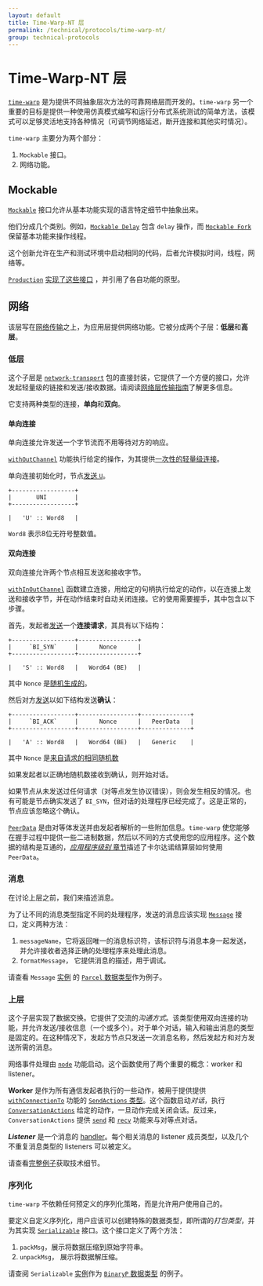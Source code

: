 ```yaml
---
layout: default
title: Time-Warp-NT 层
permalink: /technical/protocols/time-warp-nt/
group: technical-protocols
---
```

<!-- Reviewed at dcf5509d8fc93ac4c221726d076dafe632d32b70 -->

# Time-Warp-NT 层

[`time-warp`](https://github.com/serokell/time-warp-nt/) 是为提供不同抽象层次方法的可靠网络层而开发的。`time-warp` 另一个重要的目标是提供一种使用仿真模式编写和运行分布式系统测试的简单方法，该模式可以足够灵活地支持各种情况（可调节网络延迟，断开连接和其他实时情况）。

`time-warp` 主要分为两个部分：
1. `Mockable` 接口。
2. 网络功能。

## Mockable

[`Mockable`](https://github.com/serokell/time-warp-nt/blob/dfefb3ccbcd746909b10048e9f49641e1885a4ec/src/Mockable/Class.hs#L30) 接口允许从基本功能实现的语言特定细节中抽象出来。

他们分成几个类别。例如，[`Mockable Delay`](https://github.com/serokell/time-warp-nt/blob/dfefb3ccbcd746909b10048e9f49641e1885a4ec/src/Mockable/Monad.hs#L21) 包含 `delay` 操作，而 [`Mockable Fork`](https://github.com/serokell/time-warp-nt/blob/dfefb3ccbcd746909b10048e9f49641e1885a4ec/src/Mockable/Monad.hs#L23)  保留基本功能来操作线程。

这个创新允许在生产和测试环境中启动相同的代码，后者允许模拟时间，线程，网络等。

[`Production`](https://github.com/serokell/time-warp-nt/blob/dfefb3ccbcd746909b10048e9f49641e1885a4ec/src/Mockable/Production.hs#L42) [实现了这些接口](https://github.com/serokell/time-warp-nt/blob/dfefb3ccbcd746909b10048e9f49641e1885a4ec/src/Mockable/Production.hs#L54-L219) ，并引用了各自功能的原型。

## 网络

该层写在[网络传输](https://github.com/serokell/network-transport/)之上，为应用层提供网络功能。它被分成两个子层：**低层**和**高层**。

### 低层

这个子层是 [`network-transport`](https://github.com/serokell/network-transport/) 包的直接封装，它提供了一个方便的接口，允许发起轻量级的链接和发送/接收数据。请阅读[网络层传输指南](/technical/protocols/network-transport)了解更多信息。

它支持两种类型的连接，**单向**和**双向**。

#### 单向连接

单向连接允许发送一个字节流而不用等待对方的响应。

[`withOutChannel`](https://github.com/serokell/time-warp-nt/blob/dfefb3ccbcd746909b10048e9f49641e1885a4ec/src/Node/Internal.hs#L1465) 功能执行给定的操作，为其提供[一次性的轻量级连接](https://github.com/serokell/time-warp-nt/blob/dfefb3ccbcd746909b10048e9f49641e1885a4ec/src/Node/Internal.hs#L1828)。

单向连接初始化时，节点[发送 `U`](https://github.com/serokell/time-warp-nt/blob/dfefb3ccbcd746909b10048e9f49641e1885a4ec/src/Node/Internal.hs#L1376)。

    +------------------+
    |       UNI        |
    +------------------+

    |   'U' :: Word8   |

`Word8` 表示8位无符号整数值。

#### 双向连接

双向连接允许两个节点相互发送和接收字节。

[`withInOutChannel`](https://github.com/serokell/time-warp-nt/blob/dfefb3ccbcd746909b10048e9f49641e1885a4ec/src/Node/Internal.hs#L1405)  函数建立连接，用给定的句柄执行给定的动作，以在连接上发送和接收字节，并在动作结束时自动关闭连接。它的使用需要握手，其中包含以下步骤。

首先，发起者[发送](https://github.com/serokell/time-warp-nt/blob/dfefb3ccbcd746909b10048e9f49641e1885a4ec/src/Node/Internal.hs#L1443)一个**连接请求**，其具有以下结构：

    +------------------+-----------------+
    |     `BI_SYN`     |      Nonce      |
    +------------------+-----------------+

    |   'S' :: Word8   |   Word64 (BE)   |

其中 `Nonce` 是[随机生成的](https://github.com/serokell/time-warp-nt/blob/dfefb3ccbcd746909b10048e9f49641e1885a4ec/src/Node/Internal.hs#L1421)。


然后对方[发送](https://github.com/serokell/time-warp-nt/blob/dfefb3ccbcd746909b10048e9f49641e1885a4ec/src/Node/Internal.hs#L1072)以如下结构发送**确认**：


    +------------------+-----------------+--------------+
    |     `BI_ACK`     |      Nonce      |   PeerData   |
    +------------------+-----------------+--------------+

    |   'A' :: Word8   |   Word64 (BE)   |   Generic    |

其中 `Nonce` 是[来自请求的相同随机数](https://github.com/serokell/time-warp-nt/blob/dfefb3ccbcd746909b10048e9f49641e1885a4ec/src/Node/Internal.hs#L1067)

如果发起者以正确地随机数接收到确认，则开始对话。

如果节点从未发送过任何请求（对等点发生协议错误），则会发生相反的情况。也有可能是节点确实发送了 `BI_SYN`，但对话的处理程序已经完成了。这是正常的，节点应该忽略这个确认。


[`PeerData`](https://github.com/input-output-hk/cardano-sl/blob/4378a616654ff47faf828ef51ab2f455fa53d3a3/infra/Pos/Communication/Types/Protocol.hs#L58)  是由对等体发送并由发起者解析的一些附加信息。`time-warp` 使您能够在握手过程中提供一些二进制数据，然后以不同的方式使用您的应用程序。这个数据的结构是互通的，[*应用程序级别*
章节](/technical/protocols/csl-application-level/#message-names)描述了卡尔达诺结算层如何使用 `PeerData`。

### 消息

在讨论上层之前，我们来描述消息。

为了让不同的消息类型指定不同的处理程序，发送的消息应该实现 [`Message`](https://github.com/serokell/time-warp-nt/blob/724769fe102752050e31ed8f609316a8a3e59589/src/Node/Message/Class.hs#L54)  接口，定义两种方法：
1. `messageName`，它将返回唯一的消息标识符，该标识符与消息本身一起发送，并允许接收者选择正确的处理程序来处理此消息。
2. `formatMessage`， 它提供消息的描述，用于调试。

请查看 `Message` [实例](https://github.com/serokell/time-warp-nt/blob/8a4c8792049a589cdc3e87f6a863b026430b266e/test/Test/Util.hs#L133) 的 [`Parcel` 数据类型](https://github.com/serokell/time-warp-nt/blob/8a4c8792049a589cdc3e87f6a863b026430b266e/test/Test/Util.hs#L127)作为例子。


### 上层

这个子层实现了数据交换。它提供了交流的*沟通方式*。该类型使用双向连接的功能，并允许发送/接收信息（一个或多个）。对于单个对话，输入和输出消息的类型是固定的。在这种情况下，发起方节点只发送一次消息名称，然后发起方和对方发送所需的消息。

网络事件处理由 [`node`](https://github.com/serokell/time-warp-nt/blob/e39f6b2c4a2aaaab308eddb9efee0503af73d927/src/Node.hs#L366) 功能启动。这个函数使用了两个重要的概念：worker
和 listener。

**Worker** 是作为所有通信发起者执行的一些动作，被用于提供提供 [`withConnectionTo`](https://github.com/serokell/time-warp-nt/blob/8a4c8792049a589cdc3e87f6a863b026430b266e/src/Node.hs#L163) 功能的 [`SendActions` 类型](https://github.com/serokell/time-warp-nt/blob/e39f6b2c4a2aaaab308eddb9efee0503af73d927/src/Node.hs#L160)。这个函数启动*对话*，执行 [`ConversationActions`](https://github.com/serokell/time-warp-nt/blob/8a4c8792049a589cdc3e87f6a863b026430b266e/src/Node/Conversation.hs#L26) 给定的动作，一旦动作完成关闭会话。反过来，`ConversationActions` 提供 [`send`](https://github.com/serokell/time-warp-nt/blob/8a4c8792049a589cdc3e87f6a863b026430b266e/src/Node/Conversation.hs#L28) 和 [`recv`](https://github.com/serokell/time-warp-nt/blob/8a4c8792049a589cdc3e87f6a863b026430b266e/src/Node/Conversation.hs#L35) 功能来与对等点对话。

***Listener*** 是一个消息的 [handler](https://github.com/serokell/time-warp-nt/blob/8a4c8792049a589cdc3e87f6a863b026430b266e/src/Node.hs#L117)。每个相关消息的 listener 成员类型，以及几个不重复消息类型的 listeners 可以被定义。

请查看[完整例子](https://github.com/serokell/time-warp-nt/blob/e39f6b2c4a2aaaab308eddb9efee0503af73d927/examples/PingPong.hs)获取技术细节。

### 序列化

`time-warp` 不依赖任何预定义的序列化策略，而是允许用户使用自己的。

要定义自定义序列化，用户应该可以创建特殊的数据类型，即所谓的*打包类型*，并为其实现 [`Serializable`](https://github.com/serokell/time-warp-nt/blob/724769fe102752050e31ed8f609316a8a3e59589/src/Node/Message/Class.hs#L77)  接口。这个接口定义了两个方法：

1.  `packMsg`，展示将数据压缩到原始字符串。
2.  `unpackMsg`， 展示将数据解压缩。


请查阅 `Serializable` [实例](https://github.com/serokell/time-warp-nt/blob/fef2c9943d279403386d204554b1c08fc357f196/src/Node/Message/Binary.hs#L43)作为 [`BinaryP` 数据类型](https://github.com/serokell/time-warp-nt/blob/fef2c9943d279403386d204554b1c08fc357f196/src/Node/Message/Binary.hs#L20) 的例子。

